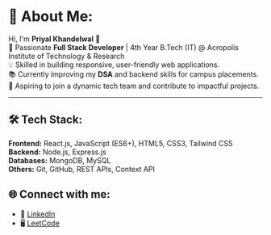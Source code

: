 # 💫 About Me:

Hi, I'm **Priyal Khandelwal** 👋  
🚀 Passionate **Full Stack Developer** | 4th Year B.Tech (IT) @ Acropolis Institute of Technology & Research  
💡 Skilled in building responsive, user-friendly web applications.  
📚 Currently improving my **DSA** and backend skills for campus placements.  
💼 Aspiring to join a dynamic tech team and contribute to impactful projects.  

---

## 🛠 Tech Stack:
**Frontend:** React.js, JavaScript (ES6+), HTML5, CSS3, Tailwind CSS 
**Backend:** Node.js, Express.js  
**Databases:** MongoDB, MySQL  
**Others:** Git, GitHub, REST APIs, Context API  

## 🌐 Connect with me:
- 💼 [LinkedIn](https://www.linkedin.com/in/priyal-khandelwal-7735b52b4)
- 🖥 [LeetCode](https://leetcode.com/u/Priyal__2807/)  

 
